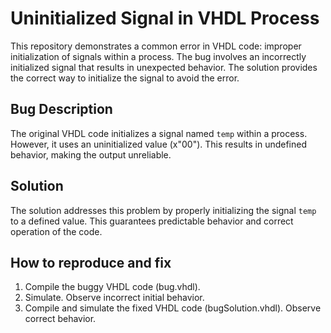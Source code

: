 # Uninitialized Signal in VHDL Process
This repository demonstrates a common error in VHDL code: improper initialization of signals within a process.  The bug involves an incorrectly initialized signal that results in unexpected behavior.  The solution provides the correct way to initialize the signal to avoid the error.

## Bug Description
The original VHDL code initializes a signal named `temp` within a process. However, it uses an uninitialized value (x"00"). This results in undefined behavior, making the output unreliable. 

## Solution
The solution addresses this problem by properly initializing the signal `temp` to a defined value. This guarantees predictable behavior and correct operation of the code.

## How to reproduce and fix
1.  Compile the buggy VHDL code (bug.vhdl).
2.  Simulate. Observe incorrect initial behavior.
3.  Compile and simulate the fixed VHDL code (bugSolution.vhdl). Observe correct behavior.
